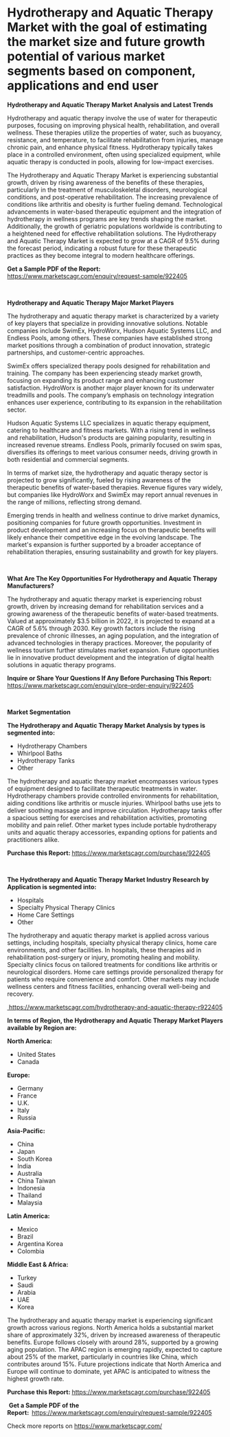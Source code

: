 <p><h1>Hydrotherapy and Aquatic Therapy Market with the goal of estimating the market size and future growth potential of various market segments based on component, applications and end user</h1></p><p><strong>Hydrotherapy and Aquatic Therapy Market Analysis and Latest Trends</strong></p>
<p><p>Hydrotherapy and aquatic therapy involve the use of water for therapeutic purposes, focusing on improving physical health, rehabilitation, and overall wellness. These therapies utilize the properties of water, such as buoyancy, resistance, and temperature, to facilitate rehabilitation from injuries, manage chronic pain, and enhance physical fitness. Hydrotherapy typically takes place in a controlled environment, often using specialized equipment, while aquatic therapy is conducted in pools, allowing for low-impact exercises.</p><p>The Hydrotherapy and Aquatic Therapy Market is experiencing substantial growth, driven by rising awareness of the benefits of these therapies, particularly in the treatment of musculoskeletal disorders, neurological conditions, and post-operative rehabilitation. The increasing prevalence of conditions like arthritis and obesity is further fueling demand. Technological advancements in water-based therapeutic equipment and the integration of hydrotherapy in wellness programs are key trends shaping the market. Additionally, the growth of geriatric populations worldwide is contributing to a heightened need for effective rehabilitation solutions. The Hydrotherapy and Aquatic Therapy Market is expected to grow at a CAGR of 9.5% during the forecast period, indicating a robust future for these therapeutic practices as they become integral to modern healthcare offerings.</p></p>
<p><strong>Get a Sample PDF of the Report:&nbsp;</strong> <a href="https://www.marketscagr.com/enquiry/request-sample/922405?utm_campaign=2796&utm_medium=2&utm_source=Github&utm_content=ia&utm_term=07032025&utm_id=hydrotherapy-and-aquatic-therapy">https://www.marketscagr.com/enquiry/request-sample/922405</a></p>
<p>&nbsp;</p>
<p><strong>Hydrotherapy and Aquatic Therapy Major Market Players</strong></p>
<p><p>The hydrotherapy and aquatic therapy market is characterized by a variety of key players that specialize in providing innovative solutions. Notable companies include SwimEx, HydroWorx, Hudson Aquatic Systems LLC, and Endless Pools, among others. These companies have established strong market positions through a combination of product innovation, strategic partnerships, and customer-centric approaches.</p><p>SwimEx offers specialized therapy pools designed for rehabilitation and training. The company has been experiencing steady market growth, focusing on expanding its product range and enhancing customer satisfaction. HydroWorx is another major player known for its underwater treadmills and pools. The company’s emphasis on technology integration enhances user experience, contributing to its expansion in the rehabilitation sector.</p><p>Hudson Aquatic Systems LLC specializes in aquatic therapy equipment, catering to healthcare and fitness markets. With a rising trend in wellness and rehabilitation, Hudson's products are gaining popularity, resulting in increased revenue streams. Endless Pools, primarily focused on swim spas, diversifies its offerings to meet various consumer needs, driving growth in both residential and commercial segments.</p><p>In terms of market size, the hydrotherapy and aquatic therapy sector is projected to grow significantly, fueled by rising awareness of the therapeutic benefits of water-based therapies. Revenue figures vary widely, but companies like HydroWorx and SwimEx may report annual revenues in the range of millions, reflecting strong demand.</p><p>Emerging trends in health and wellness continue to drive market dynamics, positioning companies for future growth opportunities. Investment in product development and an increasing focus on therapeutic benefits will likely enhance their competitive edge in the evolving landscape. The market's expansion is further supported by a broader acceptance of rehabilitation therapies, ensuring sustainability and growth for key players.</p></p>
<p>&nbsp;</p>
<p><strong>What Are The Key Opportunities For Hydrotherapy and Aquatic Therapy Manufacturers?</strong></p>
<p><p>The hydrotherapy and aquatic therapy market is experiencing robust growth, driven by increasing demand for rehabilitation services and a growing awareness of the therapeutic benefits of water-based treatments. Valued at approximately $3.5 billion in 2022, it is projected to expand at a CAGR of 5.6% through 2030. Key growth factors include the rising prevalence of chronic illnesses, an aging population, and the integration of advanced technologies in therapy practices. Moreover, the popularity of wellness tourism further stimulates market expansion. Future opportunities lie in innovative product development and the integration of digital health solutions in aquatic therapy programs.</p></p>
<p><strong>Inquire or Share Your Questions If Any Before Purchasing This Report:</strong> <a href="https://www.marketscagr.com/enquiry/pre-order-enquiry/922405?utm_campaign=2796&utm_medium=2&utm_source=Github&utm_content=ia&utm_term=07032025&utm_id=hydrotherapy-and-aquatic-therapy">https://www.marketscagr.com/enquiry/pre-order-enquiry/922405</a></p>
<p>&nbsp;</p>
<p><strong>Market Segmentation</strong></p>
<p><strong>The Hydrotherapy and Aquatic Therapy Market Analysis by types is segmented into:</strong></p>
<p><ul><li>Hydrotherapy Chambers</li><li>Whirlpool Baths</li><li>Hydrotherapy Tanks</li><li>Other</li></ul></p>
<p><p>The hydrotherapy and aquatic therapy market encompasses various types of equipment designed to facilitate therapeutic treatments in water. Hydrotherapy chambers provide controlled environments for rehabilitation, aiding conditions like arthritis or muscle injuries. Whirlpool baths use jets to deliver soothing massage and improve circulation. Hydrotherapy tanks offer a spacious setting for exercises and rehabilitation activities, promoting mobility and pain relief. Other market types include portable hydrotherapy units and aquatic therapy accessories, expanding options for patients and practitioners alike.</p></p>
<p><strong>Purchase this Report:&nbsp;</strong><a href="https://www.marketscagr.com/purchase/922405?utm_campaign=2796&utm_medium=2&utm_source=Github&utm_content=ia&utm_term=07032025&utm_id=hydrotherapy-and-aquatic-therapy">https://www.marketscagr.com/purchase/922405</a></p>
<p>&nbsp;</p>
<p><strong>The Hydrotherapy and Aquatic Therapy Market Industry Research by Application is segmented into:</strong></p>
<p><ul><li>Hospitals</li><li>Specialty Physical Therapy Clinics</li><li>Home Care Settings</li><li>Other</li></ul></p>
<p><p>The hydrotherapy and aquatic therapy market is applied across various settings, including hospitals, specialty physical therapy clinics, home care environments, and other facilities. In hospitals, these therapies aid in rehabilitation post-surgery or injury, promoting healing and mobility. Specialty clinics focus on tailored treatments for conditions like arthritis or neurological disorders. Home care settings provide personalized therapy for patients who require convenience and comfort. Other markets may include wellness centers and fitness facilities, enhancing overall well-being and recovery.</p></p>
<p><a href="https://www.marketscagr.com/hydrotherapy-and-aquatic-therapy-r922405?utm_campaign=2796&utm_medium=2&utm_source=Github&utm_content=ia&utm_term=07032025&utm_id=hydrotherapy-and-aquatic-therapy">&nbsp;https://www.marketscagr.com/hydrotherapy-and-aquatic-therapy-r922405</a></p>
<p><strong>In terms of Region, the Hydrotherapy and Aquatic Therapy Market Players available by Region are:</strong></p>
<p>
    <p> <strong> North America: </strong>
        <ul>
            <li>United States</li>
            <li>Canada</li>
        </ul>
        </p> 
    <p> <strong> Europe: </strong>
        <ul>
            <li>Germany</li>
            <li>France</li>
            <li>U.K.</li>
            <li>Italy</li>
            <li>Russia</li>
        </ul>
        </p> 
    <p> <strong> Asia-Pacific: </strong>
        <ul>
            <li>China</li>
            <li>Japan</li>
            <li>South Korea</li>
            <li>India</li>
            <li>Australia</li>
            <li>China Taiwan</li>
            <li>Indonesia</li>
            <li>Thailand</li>
            <li>Malaysia</li>
        </ul>
        </p> 
    <p> <strong> Latin America: </strong>
        <ul>
            <li>Mexico</li>
            <li>Brazil</li>
            <li>Argentina Korea</li>
            <li>Colombia</li>
        </ul>
        </p> 
    <p> <strong> Middle East & Africa: </strong>
        <ul>
            <li>Turkey</li>
            <li>Saudi</li>
            <li>Arabia</li>
            <li>UAE</li>
            <li>Korea</li>
        </ul>
    </p>
    </p>
<p><p>The hydrotherapy and aquatic therapy market is experiencing significant growth across various regions. North America holds a substantial market share of approximately 32%, driven by increased awareness of therapeutic benefits. Europe follows closely with around 28%, supported by a growing aging population. The APAC region is emerging rapidly, expected to capture about 25% of the market, particularly in countries like China, which contributes around 15%. Future projections indicate that North America and Europe will continue to dominate, yet APAC is anticipated to witness the highest growth rate.</p></p>
<p><strong>Purchase this Report: </strong><a href="https://www.marketscagr.com/purchase/922405?utm_campaign=2796&utm_medium=2&utm_source=Github&utm_content=ia&utm_term=07032025&utm_id=hydrotherapy-and-aquatic-therapy">https://www.marketscagr.com/purchase/922405</a></p>
<p>&nbsp;<strong>Get a Sample PDF of the Report:&nbsp;&nbsp;</strong><a href="https://www.marketscagr.com/enquiry/request-sample/922405?utm_campaign=2796&utm_medium=2&utm_source=Github&utm_content=ia&utm_term=07032025&utm_id=hydrotherapy-and-aquatic-therapy">https://www.marketscagr.com/enquiry/request-sample/922405</a></p>
<p><strong></strong></p>
<p>Check more reports on <a href="https://www.marketscagr.com/?utm_campaign=2796&utm_medium=2&utm_source=Github&utm_content=ia&utm_term=07032025&utm_id=hydrotherapy-and-aquatic-therapy">https://www.marketscagr.com/</a></p>